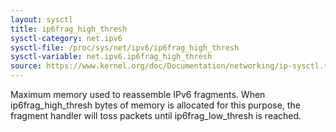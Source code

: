 ```yaml
---
layout: sysctl
title: ip6frag_high_thresh
sysctl-category: net.ipv6
sysctl-file: /proc/sys/net/ipv6/ip6frag_high_thresh
sysctl-variable: net.ipv6.ip6frag_high_thresh
source: https://www.kernel.org/doc/Documentation/networking/ip-sysctl.txt
---
```

Maximum memory used to reassemble IPv6 fragments. When
ip6frag_high_thresh bytes of memory is allocated for this purpose,
the fragment handler will toss packets until ip6frag_low_thresh
is reached.

